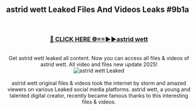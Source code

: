 ## astrid wett Leaked Files And Videos Leaks #9b1a
<br>
<div align="center">
<h3><a href="https://watchclip.my.id/astrid wett" rel="nofollow">🔴 CLICK HERE 🌐==►►astrid wett</a></h3>
<br>
Get astrid wett leaked all content. Now you can access all files & videos of astrid wett. All video and files new update 2025!
<br>
<a href="https://watchclip.my.id/astrid wett" rel="nofollow" data-target="animated-image.originalLink"><img src="https://i.ibb.co.com/WyWwxjT/player-gif2.gif" alt="astrid wett Leaked" style="max-width: 100%; display: inline-block;" data-target="animated-image.originalImage"></a>
<br><br>
astrid wett original files & videos took the internet by storm and amazed viewers on various Leaked social media platforms. astrid wett, a young and talented digital creator, recently became famous thanks to this interesting files & videos.
</div>
<br>